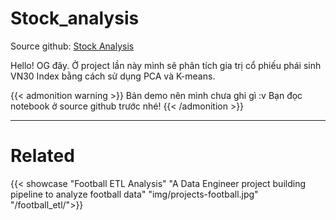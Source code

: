 # Stock_analysis

Source github: [Stock Analysis](https://github.com/PhongHuynh0394/Stock-Analysis)

Hello! OG đây. Ở project lần này mình sẽ phân tích gia trị cổ phiếu phái sinh VN30 Index bằng cách sử dụng PCA và K-means.

{{< admonition warning >}}
Bản demo nên mình chưa ghi gì :v Bạn đọc notebook ở source github trước nhé!
{{< /admonition >}}

---

# Related

{{< showcase "Football ETL Analysis" "A Data Engineer project building pipeline to analyze football data" "img/projects-football.jpg" "/football_etl/">}}


